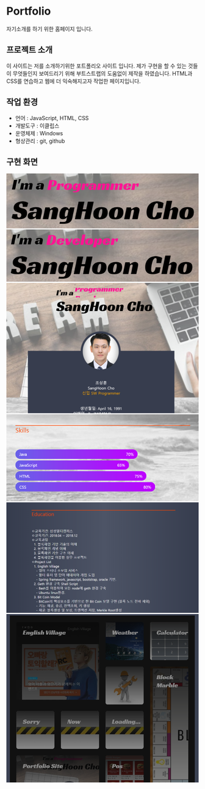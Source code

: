 # Portfolio
자기소개를 하기 위한 홈페이지 입니다.

## 프로젝트 소개
이 사이트는 저를 소개하기위한 포트폴리오 사이트 입니다.
제가 구현을 할 수 있는 것들이 무엇들인지 보여드리기 위해 부트스트랩의 도움없이 제작을 하였습니다.
HTML과 CSS를 연습하고 웹에 더 익숙해지고자 작업한 페이지입니다.

## 작업 환경
- 언어 : JavaScript, HTML, CSS
- 개발도구 : 이클립스
- 운영체제 : Windows
- 형상관리 : git, github

## 구현 화면
![](images/1.png)
![](images/2.png)
![](images/3.png)
![](images/4.png)
![](images/5.png)
![](images/6.png)
